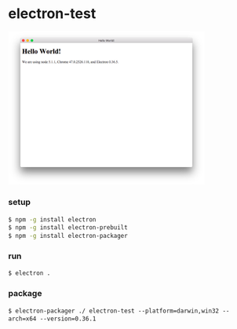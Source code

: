 electron-test
==============

<img src="https://raw.githubusercontent.com/oshiro-kazuma/electron-test/master/hello_electron.png" width="400">

### setup ###

```bash
$ npm -g install electron
$ npm -g install electron-prebuilt
$ npm -g install electron-packager
```

### run ###

```bash
$ electron . 
```

### package ###

```
$ electron-packager ./ electron-test --platform=darwin,win32 --arch=x64 --version=0.36.1
```
